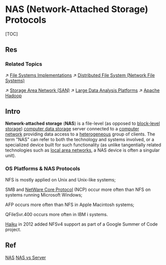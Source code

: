 # NAS (Network-Attached Storage) Protocols

[TOC]



## Res
### Related Topics
↗ [File Systems Implementations](../../../../🧬%20Computer%20System/Operating%20System%20&%20OS%20Kernel%20(Theory%20Part)/OS%20IO%20System/IO%20Generality%20(via%20Abstraction)/File%20&%20File%20System/🎯%20File%20Systems%20Implementations/File%20Systems%20Implementations.md)
↗ [Distributed File System (Network File Systems)](../../../../../🧠%20Computing%20Methodologies/Distributed%20Computing%20&%20Systems/Distributed%20Storaging/Distributed%20File%20System%20(Network%20File%20Systems)/Distributed%20File%20System%20(Network%20File%20Systems).md)

↗ [Storage Area Network (SAN)](../../0x06%20Data%20Link%20Layer/Switched%20LAN/Storage%20Area%20Network%20(SAN).md)
↗ [Large Data Analysis Platforms](../../../../../Data%20Science/🧯%20Large%20Data%20Analysis%20Platforms/Large%20Data%20Analysis%20Platforms.md)
↗ [Apache Hadoop](../../../../../Data%20Science/🧯%20Large%20Data%20Analysis%20Platforms/Apache%20Hadoop/Apache%20Hadoop.md)



## Intro
**Network-attached storage** (**NAS**) is a file-level (as opposed to [block-level storage](https://en.wikipedia.org/wiki/Block-level_storage "Block-level storage")) [computer data storage](https://en.wikipedia.org/wiki/Computer_data_storage "Computer data storage") server connected to a [computer network](https://en.wikipedia.org/wiki/Computer_network "Computer network") providing data access to a [heterogeneous](https://en.wikipedia.org/wiki/Heterogeneous_computing "Heterogeneous computing") group of clients. The term "NAS" can refer to both the technology and systems involved, or a specialized device built for such functionality (as unlike tangentially related technologies such as [local area networks](https://en.wikipedia.org/wiki/Local_area_network "Local area network"), a NAS device is often a singular unit).


### OS Platforms & NAS Protocols
NFS is mostly applied on Unix and Unix-like systems;

SMB and [NetWare Core Protocol](https://en.wikipedia.org/wiki/NetWare_Core_Protocol "NetWare Core Protocol") (NCP) occur more often than NFS on systems running Microsoft Windows;

AFP occurs more often than NFS in Apple Macintosh systems;

QFileSvr.400 occurs more often in IBM i systems.

[Haiku](https://en.wikipedia.org/wiki/Haiku_(operating_system) "Haiku (operating system)") in 2012 added NFSv4 support as part of a Google Summer of Code project.



## Ref
[NAS (Network-Attached Storage) | Wikipedia]: https://en.wikipedia.org/wiki/Network-attached_storage

[NAS](https://www.rixin.info/a/5535.html)
[NAS vs Server](http://www.tong-pao.com/193.html)
